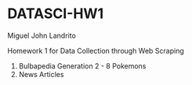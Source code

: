 # DATASCI-HW1
Miguel John Landrito

Homework 1 for Data Collection through Web Scraping
1. Bulbapedia Generation 2 - 8 Pokemons
2. News Articles
